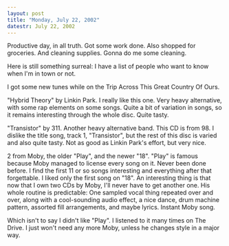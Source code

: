 ```yaml
---
layout: post
title: "Monday, July 22, 2002"
datestr: July 22, 2002
---
```


Productive day, in all truth. Got some work done. Also shopped for groceries.
And cleaning supplies. Gonna do me some cleaning.

Here is still something surreal: I have a list of people who want to know when
I'm in town or not.

I got some new tunes while on the Trip Across This Great Country Of Ours.

 &quot;Hybrid Theory&quot; by Linkin Park. I really like this one. Very heavy
alternative, with some rap elements on some songs. Quite a bit of variation
in songs, so it remains interesting through the whole disc. Quite tasty.

 &quot;Transistor&quot; by 311. Another heavy alternative band. This CD is
from 98. I dislike the title song, track 1, &quot;Transistor&quot;, but the
rest of this disc is varied and also quite tasty. Not as good as Linkin Park's
effort, but very nice.

2 from Moby, the older &quot;Play&quot;, and the newer &quot;18&quot;. &quot;Play&quot;
is famous because Moby managed to license every song on it. Never been done
before. I find the first 11 or so songs interesting and everything after that
forgettable. I liked only the first song on &quot;18&quot;. An interesting thing
is that now that I own two CDs by Moby, I'll never have to get another one.
His whole routine is predictable: One sampled vocal thing repeated over and
over, along with a cool-sounding audio effect, a nice dance, drum machine pattern,
assorted fill arrangements, and maybe lyrics. Instant Moby song.

Which isn't to say I didn't like &quot;Play&quot;. I listened to it many times
on The Drive. I just won't need any more Moby, unless he changes style in a
major way.

